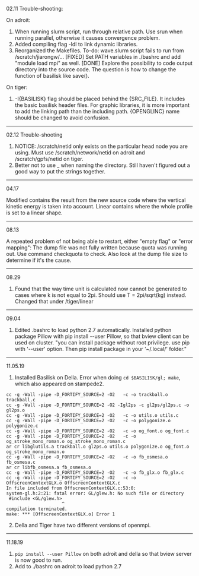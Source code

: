 02.11 Trouble-shooting:

On adroit:
1. When running slurm script, run through relative path. Use srun when running parallel, otherwise it causes convergence problem. 
2. Added compiling flag -ldl to link dynamic libraries.
3. Reorganized the Makefiles. 
To-do: 
wave.slurm script fails to run from /scratch/jiarongw/... [FIXED]
Set PATH variables in ./bashrc and add "module load mpi" as well. [DONE]
Explore the possibility to code output directory into the source code. The question is how to change the function of basilisk like save().

On tiger:
1. -I{BASILISK} flag should be placed behind the {SRC_FILE}. It includes the basic basilisk header files. For graphic libraries, it is more important to add the linking path than the including path. {OPENGLINC} name should be changed to avoid confusion. 

---------------
02.12 Trouble-shooting

1. NOTICE: /scratch/netid only exists on the particular head node you are using.
Must use /scratch/network/netid on adroit and /scratch/gpfs/netid on tiger.
2. Better not to use _ when naming the directory. Still haven't figured out a good way to put the strings together.


--------------
04.17

Modified contains the result from the new source code where the vertical kinetic energy is taken into account. Linear contains where the whole profile is set to a linear shape.

-------------
08.13

A repeated problem of not being able to restart, either "empty flag" or "error mapping":
The dump file was not fully written because quota was running out.
Use command checkquota to check.
Also look at the dump file size to determine if it's the cause.

--------------
08.29

1. Found that the way time unit is calculated now cannot be generated to cases where k is not equal to 2pi. Should use T = 2pi/sqrt(kg) instead. Changed that under /tiger/linear

-------------
09.04

1. Edited .bashrc to load python 2.7 automatically. Installed python package Pillow with pip install --user Pillow, so that bview client can be used on cluster.
"you can install package without root privilege. use pip with '--user' option. Then pip install package in your '~/.local/' folder."



-------------
11.05.19

1. Installed Basilisk on Della. Error when doing `cd $BASILISK/gl; make`, which also appeared on stampede2.

```
cc -g -Wall -pipe -D_FORTIFY_SOURCE=2 -O2   -c -o trackball.o trackball.c
cc -g -Wall -pipe -D_FORTIFY_SOURCE=2 -O2 -Igl2ps -c gl2ps/gl2ps.c -o gl2ps.o
cc -g -Wall -pipe -D_FORTIFY_SOURCE=2 -O2   -c -o utils.o utils.c
cc -g -Wall -pipe -D_FORTIFY_SOURCE=2 -O2   -c -o polygonize.o polygonize.c
cc -g -Wall -pipe -D_FORTIFY_SOURCE=2 -O2   -c -o og_font.o og_font.c
cc -g -Wall -pipe -D_FORTIFY_SOURCE=2 -O2   -c -o og_stroke_mono_roman.o og_stroke_mono_roman.c
ar cr libglutils.a trackball.o gl2ps.o utils.o polygonize.o og_font.o og_stroke_mono_roman.o
cc -g -Wall -pipe -D_FORTIFY_SOURCE=2 -O2   -c -o fb_osmesa.o fb_osmesa.c
ar cr libfb_osmesa.a fb_osmesa.o
cc -g -Wall -pipe -D_FORTIFY_SOURCE=2 -O2   -c -o fb_glx.o fb_glx.c
cc -g -Wall -pipe -D_FORTIFY_SOURCE=2 -O2   -c -o OffscreenContextGLX.o OffscreenContextGLX.c
In file included from OffscreenContextGLX.c:53:0:
system-gl.h:2:21: fatal error: GL/glew.h: No such file or directory
 #include <GL/glew.h>
                     ^
compilation terminated.
make: *** [OffscreenContextGLX.o] Error 1
```

2. Della and Tiger have two different versions of openmpi.

------------
11.18.19

1. `pip install --user Pillow` on both adroit and della so that bview server is now good to run.
2. Add to ./bashrc on adroit to load python 2.7 
